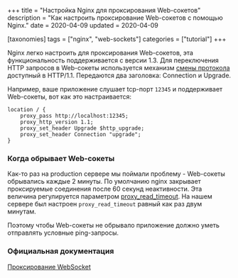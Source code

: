 +++
title = "Настройка Nginx для проксирования Web-сокетов"
description = "Как настроить проксирование Web-сокетов с помощью Nginx."
date = 2020-04-09
updated = 2020-04-09

[taxonomies]
tags = ["nginx", "web-sockets"]
categories = ["tutorial"]
+++

Nginx легко настроить для проксирования Web-сокетов, эта функциональность поддерживается с версии 1.3. Для переключения
HTTP запросов в Web-сокеты используется 
механизм [смены протокола](https://tools.ietf.org/html/rfc2616#section-14.42) доступный в HTTP/1.1. 
Передаются два заголовка: Connection и Upgrade.

Например, ваше приложение слушает tcp-порт `12345` и поддерживает Web-сокеты, вот как это настраивается:

```
location / {
    proxy_pass http://localhost:12345;
    proxy_http_version 1.1;
    proxy_set_header Upgrade $http_upgrade;
    proxy_set_header Connection "upgrade";
}
```

### Когда обрывает Web-сокеты

Как-то раз на production сервере мы поймали проблему - Web-сокеты обрывались каждые 2 минуты. 
По умолчанию nginx закрывает проксируемые соединения после 60 секунд неактивности. Эта величина регулируется параметром
[proxy_read_timeout](https://nginx.org/ru/docs/http/ngx_http_proxy_module.html#proxy_read_timeout). На нашем сервере
был настроен `proxy_read_timeout` равный как раз двум минутам.
 
Поэтому чтобы Web-сокеты не обрывало приложение должно уметь отправлять условные ping-запросы.

### Официальная документация

[Проксирование WebSocket](https://nginx.org/ru/docs/http/websocket.html)
